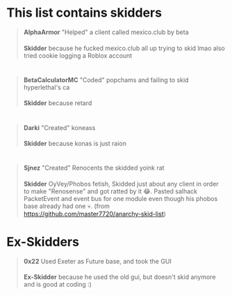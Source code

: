 # This list contains skidders


>**AlphaArmor** 
>"Helped" a client called mexico.club by beta
>####
>**Skidder** because he fucked mexico.club all up trying to skid lmao also tried cookie logging a Roblox account 

#

>**BetaCalculatorMC**
>"Coded" popchams and failing to skid hyperlethal's ca 
>####
>**Skidder** because retard

#

>**Darki** 
>"Created" koneass
>####
>**Skidder** because konas is just raion

#

>**Sjnez** 
>"Created" Renocents the skidded yoink rat
>####
>**Skidder** OyVey/Phobos fetish, Skidded just about any client in order to make "Renosense" and got ratted by it 😂. Pasted salhack PacketEvent and event bus for one module even though his phobos base already had one 💀. (from https://github.com/master7720/anarchy-skid-list)

# Ex-Skidders

>**0x22** 
>Used Exeter as Future base, and took the GUI
>####
>**Ex-Skidder** because he used the old gui, but doesn't skid  anymore and is good at coding :)

#
